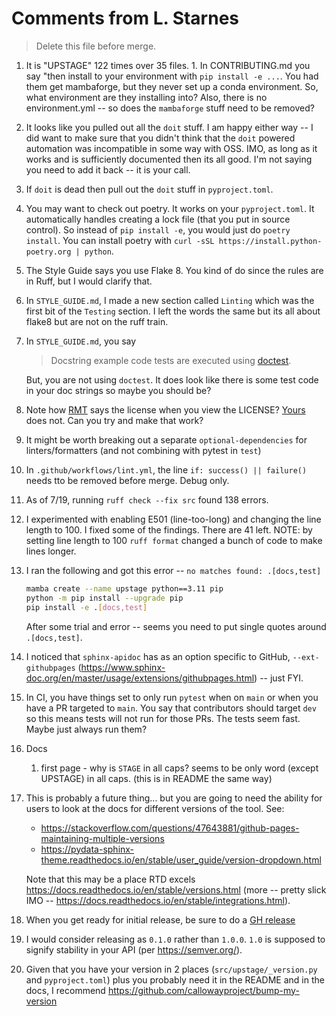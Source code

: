 # Comments from L. Starnes

> Delete this file before merge.

1. It is "UPSTAGE" 122 times over 35 files. 1. In CONTRIBUTING.md you say "then install to your environment with `pip install -e ...`. You had them get mambaforge, but they never set up a conda environment. So, what environment are they installing into? Also, there is no environment.yml -- so does  the `mambaforge` stuff need to be removed?
1. It looks like you pulled out all the `doit` stuff. I am happy either way -- I did want to make sure that you didn't think that the `doit` powered automation was incompatible in some way with OSS. IMO, as long as it works and is sufficiently documented then its all good. I'm not saying you need to add it back -- it is your call.
1. If `doit` is dead then pull out the `doit` stuff in `pyproject.toml`.
1. You may want to check out poetry. It works on your `pyproject.toml`. It automatically handles creating a lock file (that you put in source control). So instead of `pip install -e`, you would just do `poetry install`. You can install poetry with `curl -sSL https://install.python-poetry.org | python`.
1. The Style Guide says you use Flake 8. You kind of do since the rules are in Ruff, but I would clarify that.
1. In `STYLE_GUIDE.md`, I made a new section called `Linting` which was the first bit of the `Testing` section. I left the words the same but its all about flake8 but are not on the ruff train.
1. In `STYLE_GUIDE.md`, you say
    > Docstring example code tests are executed using [doctest](https://docs.python.org/3/library/doctest.html).

    But, you are not using `doctest`. It does look like there is some test code in your doc strings so maybe you should be?
1. Note how [RMT](https://github.com/gtri/rapid-modeling-tools/blob/master/LICENSE) says the license when you view the LICENSE? [Yours](https://github.com/JamesArruda/upstage/blob/main/LICENSE) does not. Can you try and make that work?
1. It might be worth breaking out a separate `optional-dependencies` for linters/formatters (and not combining with pytest in `test`)
1. In `.github/workflows/lint.yml`, the line `if: success() || failure()` needs tto be removed before merge. Debug only.
1. As of 7/19, running `ruff check --fix src` found 138 errors.
1. I experimented with enabling E501 (line-too-long) and changing the line length to 100. I fixed some of the findings. There are 41 left. NOTE: by setting line length to 100 `ruff format` changed a bunch of code to make lines longer.
1. I ran the following and got this error -- `no matches found: .[docs,test]`

    ```bash
    mamba create --name upstage python==3.11 pip
    python -m pip install --upgrade pip
    pip install -e .[docs,test]
    ```

    After some trial and error -- seems you need to put single quotes around `.[docs,test]`.
1. I noticed that `sphinx-apidoc` has as an option specific to GitHub, `--ext-githubpages` (<https://www.sphinx-doc.org/en/master/usage/extensions/githubpages.html>) -- just FYI.
1. In CI, you have things set to only run `pytest` when on `main` or when you have a PR targeted to `main`. You say that contributors should target `dev` so this means tests will not run for those PRs. The tests seem fast. Maybe just always run them?
1. Docs
    1. first page - why is `STAGE` in all caps? seems to be only word (except UPSTAGE) in all caps. (this is in README the same way)
1. This is probably a future thing... but you are going to need the ability for users to look at the docs for different versions of the tool. See:

    - <https://stackoverflow.com/questions/47643881/github-pages-maintaining-multiple-versions>
    - <https://pydata-sphinx-theme.readthedocs.io/en/stable/user_guide/version-dropdown.html>

    Note that this may be a place RTD excels <https://docs.readthedocs.io/en/stable/versions.html> (more -- pretty slick IMO -- <https://docs.readthedocs.io/en/stable/integrations.html>).

1. When you get ready for initial release, be sure to do a [GH release](https://docs.github.com/en/repositories/releasing-projects-on-github/managing-releases-in-a-repository)
1. I would consider releasing as `0.1.0` rather than `1.0.0`. `1.0` is supposed to signify stability in your API (per https://semver.org/).
1. Given that you have your version in 2 places (`src/upstage/_version.py` and `pyproject.toml`) plus you probably need it in the README and in the docs, I recommend <https://github.com/callowayproject/bump-my-version>
